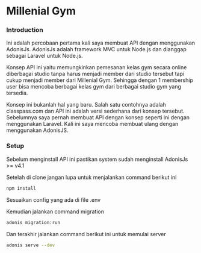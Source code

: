 # Millenial Gym

### Introduction
Ini adalah percobaan pertama kali saya membuat API dengan menggunakan AdonisJs. AdonisJs adalah framework MVC untuk Node.js dan dianggap sebagai Laravel untuk Node.js.

Konsep API ini yaitu memungkinkan pemesanan kelas gym secara online diberbagai studio tanpa harus menjadi member dari studio tersebut tapi cukup menjadi member dari Millenial Gym. Sehingga dengan 1 membership user bisa mencoba berbagai kelas gym dari berbagai studio gym yang tersedia.  

Konsep ini bukanlah hal yang baru. Salah satu contohnya adalah classpass.com dan API ini adalah versi sederhana dari konsep tersebut. Sebelumnya saya pernah membuat API dengan konsep seperti ini dengan menggunakan Laravel. Kali ini saya mencoba membuat ulang dengan menggunakan AdonisJS.  

### Setup

Sebelum menginstall API ini pastikan system sudah menginstall AdonisJs >= v4.1  

Setelah di clone jangan lupa untuk menjalankan command berikut ini

```bash
npm install
```

Sesuaikan config yang ada di file .env

Kemudian jalankan command migration

```bash
adonis migration:run
```

Dan terakhir jalankan command berikut ini untuk memulai server

```bash
adonis serve --dev
```